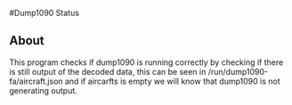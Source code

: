 #Dump1090 Status
## About

This program checks if dump1090 is running correctly by checking if there is still output of the decoded data, this can be seen in /run/dump1090-fa/aircraft.json and if aircarfts is empty we will know that dump1090 is not generating output.
